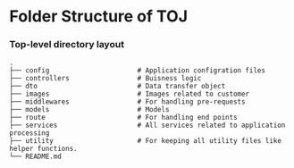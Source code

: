Folder Structure of TOJ
============================
### Top-level directory layout

    .
    ├── config                      # Application configration files 
    ├── controllers                 # Buisness logic 
    ├── dto                         # Data transfer object 
    ├── images                      # Images related to customer 
    ├── middlewares                 # For handling pre-requests
    ├── models                      # Models
    ├── route                       # For handling end points
    ├── services                    # All services related to application processing
    ├── utility                     # For keeping all utility files like helper functions.
    └── README.md
